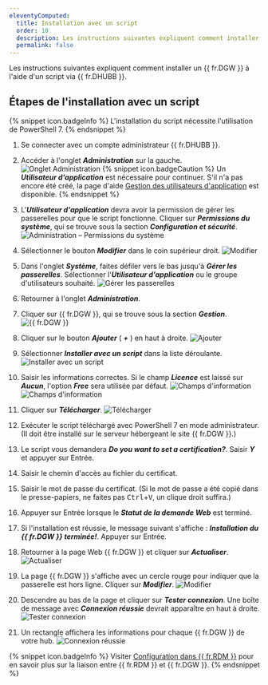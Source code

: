 ```yaml
---
eleventyComputed:
  title: Installation avec un script
  order: 10
  description: Les instructions suivantes expliquent comment installer un {{ fr.DGW }} à l'aide d'un script via {{ fr.DHUBB }}.
  permalink: false
---
```

Les instructions suivantes expliquent comment installer un {{ fr.DGW }} à l'aide d'un script via {{ fr.DHUBB }}.

## Étapes de l'installation avec un script

{% snippet icon.badgeInfo %}
L'installation du script nécessite l'utilisation de PowerShell 7.
{% endsnippet %}

1. Se connecter avec un compte administrateur {{ fr.DHUBB }}.
1. Accéder à l'onglet ***Administration*** sur la gauche.
![Onglet Administration](https://cdnweb.devolutions.net/docs/fr/hub/DGW0020.png)
{% snippet icon.badgeCaution %}
Un ***Utilisateur d'application*** est nécessaire pour continuer. S'il n'a pas encore été créé, la page d'aide [Gestion des utilisateurs d'application](/fr/hub/web-interface/hub-overview/administration/management/application-users/manage-application-users/) est disponible.
{% endsnippet %}

3. L'***Utilisateur d'application*** devra avoir la permission de gérer les passerelles pour que le script fonctionne. Cliquer sur ***Permissions du système***, qui se trouve sous la section ***Configuration et sécurité***.
![Administration – Permissions du système](https://cdnweb.devolutions.net/docs/fr/hub/DGW0022.png)
1. Sélectionner le bouton ***Modifier*** dans le coin supérieur droit.
![Modifier](https://cdnweb.devolutions.net/docs/fr/hub/DGW0023.png)
1. Dans l'onglet ***Système***, faites défiler vers le bas jusqu'à ***Gérer les passerelles***. Sélectionner l'***Utilisateur d'application*** ou le groupe d'utilisateurs souhaité.
![Gérer les passerelles](https://cdnweb.devolutions.net/docs/fr/hub/DGW0024.png)
1. Retourner à l'onglet ***Administration***.
1. Cliquer sur {{ fr.DGW }}, qui se trouve sous la section ***Gestion***.
![{{ fr.DGW }}](https://cdnweb.devolutions.net/docs/fr/hub/DGW0021.png)
1. Cliquer sur le bouton ***Ajouter*** ( ***+*** ) en haut à droite.
![Ajouter](https://cdnweb.devolutions.net/docs/fr/hub/DGW0025.png)
1. Sélectionner ***Installer avec un script*** dans la liste déroulante.
![Installer avec un script](https://cdnweb.devolutions.net/docs/fr/hub/DGW0026.png)
1. Saisir les informations correctes. Si le champ ***Licence*** est laissé sur ***Aucun***, l'option ***Free*** sera utilisée par défaut.
![Champs d'information](https://cdnweb.devolutions.net/docs/fr/hub/DGW0027.png)
![Champs d'information](https://cdnweb.devolutions.net/docs/fr/hub/DGW0028.png)
1. Cliquer sur ***Télécharger***.
![Télécharger](https://cdnweb.devolutions.net/docs/fr/hub/DGW0029.png)
1. Exécuter le script téléchargé avec PowerShell 7 en mode administrateur. (Il doit être installé sur le serveur hébergeant le site {{ fr.DGW }}.)
1. Le script vous demandera ***Do you want to set a certification?***. Saisir ***Y*** et appuyer sur Entrée.
1. Saisir le chemin d'accès au fichier du certificat.
1. Saisir le mot de passe du certificat. (Si le mot de passe a été copié dans le presse-papiers, ne faites pas <kbd>Ctrl</kbd>+<kbd>V</kbd>, un clique droit suffira.)
1. Appuyer sur Entrée lorsque le ***Statut de la demande Web*** est terminé.
1. Si l'installation est réussie, le message suivant s'affiche : ***Installation du {{ fr.DGW }} terminée!***. Appuyer sur Entrée.
1. Retourner à la page Web {{ fr.DGW }} et cliquer sur ***Actualiser***.
![Actualiser](https://cdnweb.devolutions.net/docs/fr/hub/DGW0030.png)
1. La page {{ fr.DGW }} s'affiche avec un cercle rouge pour indiquer que la passerelle est hors ligne. Cliquer sur ***Modifier***.
![Modifier](https://cdnweb.devolutions.net/docs/fr/hub/DGW0031.png)
1. Descendre au bas de la page et cliquer sur ***Tester connexion***. Une boîte de message avec ***Connexion réussie*** devrait apparaître en haut à droite.
![Tester connexion](https://cdnweb.devolutions.net/docs/fr/hub/DGW0032.png)
1. Un rectangle affichera les informations pour chaque {{ fr.DGW }} de votre hub.
![Connexion réussie](https://cdnweb.devolutions.net/docs/fr/hub/DGW0033.png)

{% snippet icon.badgeInfo %}
Visiter [Configuration dans {{ fr.RDM }}](/fr/hub/dgw/rdm-configuration/) pour en savoir plus sur la liaison entre {{ fr.RDM }} et {{ fr.DGW }}.
{% endsnippet %}
